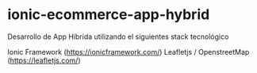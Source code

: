 # ionic-ecommerce-app-hybrid
Desarrollo de App Híbrida utilizando el siguientes stack tecnológico

Ionic Framework (https://ionicframework.com/)
Leafletjs / OpenstreetMap (https://leafletjs.com/)
